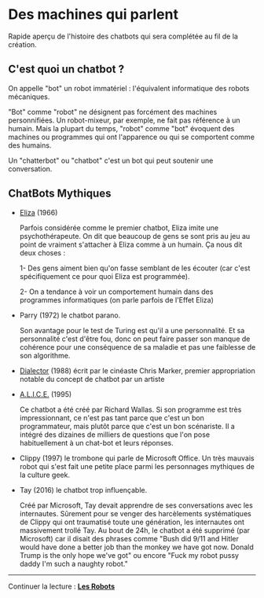 Des machines qui parlent
========================

Rapide aperçu de l'histoire des chatbots qui sera complétée au fil de la création.

C'est quoi un chatbot ?
---------------------

On appelle "bot" un robot immatériel : l'équivalent informatique des robots mécaniques.

"Bot" comme "robot" ne désignent pas forcément des machines personnifiées. Un robot-mixeur, par exemple, ne fait pas référence à un humain. Mais la plupart du temps, "robot" comme "bot" évoquent des machines ou programmes qui ont l'apparence ou qui se comportent comme des humains.

Un "chatterbot" ou "chatbot" c'est un bot qui peut soutenir une conversation.

ChatBots Mythiques
-----------------

-   [Eliza](http://eliza.levillage.org/index.html) (1966)

    Parfois considérée comme le premier chatbot, Eliza imite une psychothérapeute. On dit que beaucoup de gens se sont pris au jeu au point de vraiment s'attacher à Eliza comme à un humain. Ça nous dit deux choses :

     1-   Des gens aiment bien qu'on fasse semblant de les écouter (car c'est spécifiquement ce pour quoi Eliza est programmée).

     2-   On a tendance à voir un comportement humain dans des programmes informatiques (on parle parfois de l'Effet Eliza)

-   Parry (1972) le chatbot parano.

    Son avantage pour le test de Turing est qu'il a une personnalité. Et sa personnalité c'est d'être fou, donc on peut faire passer son manque de cohérence pour une conséquence de sa maladie et pas une faiblesse de son algorithme.

-   [Dialector](http://dialector.poptronics.fr/) (1988) écrit par le cinéaste Chris Marker, premier appropriation notable du concept de chatbot par un artiste

-   [A.L.I.C.E.](http://sheepridge.pandorabots.com/pandora/talk?botid=b69b8d517e345aba&skin=custom_iframe) (1995)

    Ce chatbot a été créé par Richard Wallas. Si son programme est très impressionnant, ce n'est pas tant parce que c'est un bon programmateur, mais plutôt parce que c'est un bon scénariste. Il a intégré des dizaines de milliers de questions que l'on pose habituellement à un chat-bot et leurs réponses.

-   Clippy (1997) le trombone qui parle de Microsoft Office. Un très mauvais robot qui s'est fait une petite place parmi les personnages mythiques de la culture geek.

-   Tay (2016) le chatbot trop influençable.

    Créé par Microsoft, Tay devait apprendre de ses conversations avec les internautes. Sûrement pour se venger des harcèlements systématiques de Clippy qui ont traumatisé toute une génération, les internautes ont massivement trollé Tay. Au bout de 24h, le chatbot a été supprimé (par Microsoft) car il disait des phrases comme "Bush did 9/11 and Hitler would have done a better job than the monkey we have got now. Donald Trump is the only hope we've got" ou encore "Fuck my robot pussy daddy I'm such a naughty robot."

---

Continuer la lecture : [**Les Robots**](../robots)
